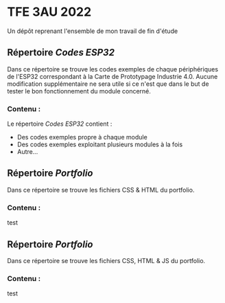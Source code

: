# TFE 3AU 2022
Un dépôt reprenant l'ensemble de mon travail de fin d'étude

## Répertoire *Codes ESP32*
Dans ce répertoire se trouve les codes exemples de chaque périphériques de l'ESP32 correspondant à la Carte de Prototypage Industrie 4.0. Aucune modification supplémentaire ne sera utile si ce n'est que dans le but de tester le bon fonctionnement du module concerné.

### Contenu :
Le répertoire *Codes ESP32* contient :
* Des codes exemples propre à chaque module
* Des codes exemples exploitant plusieurs modules à la fois
* Autre...

## Répertoire *Portfolio*
Dans ce répertoire se trouve les fichiers CSS & HTML du portfolio.

### Contenu :
test

## Répertoire *Portfolio*
Dans ce répertoire se trouve les fichiers CSS, HTML & JS du portfolio.

### Contenu :
test

